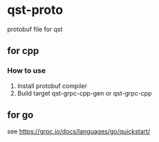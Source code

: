 # qst-proto
protobuf file for qst

## for cpp
### How to use
1. Install protobuf compiler
2. Build target qst-grpc-cpp-gen or qst-grpc-cpp

## for go
see https://grpc.io/docs/languages/go/quickstart/